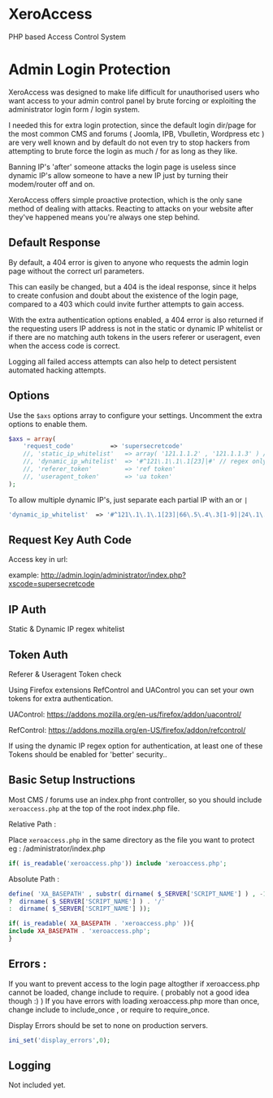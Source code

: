 XeroAccess
==========

PHP based Access Control System

Admin Login Protection
======================

XeroAccess was designed to make life difficult for unauthorised users who want access to your admin control panel 
by brute forcing or exploiting the administrator login form / login system.

I needed this for extra login protection, since the default login dir/page for the most common CMS and forums ( Joomla, IPB, Vbulletin, Wordpress etc ) 
are very well known and by default do not even try to stop hackers from attempting to brute force the login as much / for as long as they like. 

Banning IP's 'after' someone attacks the login page is useless since dynamic IP's allow someone to have a new IP just by turning their modem/router off and on. 

XeroAccess offers simple proactive protection, which is the only sane method of dealing with attacks. Reacting to attacks on your website after they've happened means you're always one step behind.

Default Response
----------------

By default, a 404 error is given to anyone who requests the admin login page without the correct url parameters.

This can easily be changed, but a 404 is the ideal response, since it helps to create confusion and doubt about the existence of the login page, 
compared to a 403 which could invite further attempts to gain access. 

With the extra authentication options enabled, a 404 error is also returned if the requesting users IP address is not in the static or dynamic IP whitelist
or if there are no matching auth tokens in the users referer or useragent, even when the access code is correct. 

Logging all failed access attempts can also help to detect persistent automated hacking attempts.


Options
---------

Use the `$axs` options array to configure your settings. Uncomment the extra options to enable them.

```php
$axs = array(
    'request_code'          => 'supersecretcode'
    //, 'static_ip_whitelist'   => array( '121.1.1.2' , '121.1.1.3' ) // full ip's
    //, 'dynamic_ip_whitelist'  => '#^121\.1\.1\.1[23]|#' // regex only! - partial ip
    //, 'referer_token'         => 'ref token'
    //, 'useragent_token'       => 'ua token'
);
```

To allow multiple dynamic IP's, just separate each partial IP with an or `|` 

```php
'dynamic_ip_whitelist'  => '#^121\.1\.1\.1[23]|66\.5\.4\.3[1-9]|24\.1\.2\.#' // regex only! - partial ip
```

Request Key Auth Code
---------------------

Access key in url:

example: http://admin.login/administrator/index.php?xscode=supersecretcode

IP Auth
-------

Static & Dynamic IP regex whitelist

Token Auth
----------

Referer & Useragent Token check

Using Firefox extensions RefControl and UAControl you can set your own tokens for extra authentication.

UAControl:
https://addons.mozilla.org/en-us/firefox/addon/uacontrol/

RefControl:
https://addons.mozilla.org/en-US/firefox/addon/refcontrol/

If using the dynamic IP regex option for authentication, at least one of these Tokens should be enabled for 'better' security..


Basic Setup Instructions
------------------------

Most CMS / forums use an index.php front controller, so you should include `xeroaccess.php` at the top of the root index.php file. 

Relative Path :

Place `xeroaccess.php` in the same directory as the file you want to protect eg : /administrator/index.php

```php
if( is_readable('xeroaccess.php')) include 'xeroaccess.php';
```

Absolute Path :

```php
define( 'XA_BASEPATH' , substr( dirname( $_SERVER['SCRIPT_NAME'] ) , -1 ) !== '/'  
?  dirname( $_SERVER['SCRIPT_NAME'] ) . '/' 
:  dirname( $_SERVER['SCRIPT_NAME'] ));

if( is_readable( XA_BASEPATH . 'xeroaccess.php' )){
include XA_BASEPATH . 'xeroaccess.php';
}
```

Errors : 
-------

If you want to prevent access to the login page altogther if xeroaccess.php cannot be loaded, change include to require. ( probably not a good idea though :) )
If you have errors with loading xeroaccess.php more than once, change include to include_once , or require to require_once.

Display Errors should be set to none on production servers.

```php
ini_set('display_errors',0);
```

Logging
-------

Not included yet.


